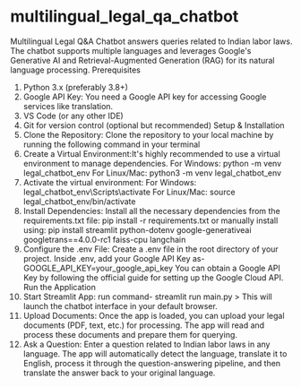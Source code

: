 # multilingual_legal_qa_chatbot
Multilingual Legal Q&A Chatbot answers queries related to Indian labor laws. The chatbot supports multiple languages and leverages Google's Generative AI and Retrieval-Augmented Generation (RAG) for its natural language processing.
Prerequisites
1. Python 3.x (preferably 3.8+)
2. Google API Key: You need a Google API key for accessing Google services like translation.
3. VS Code (or any other IDE)
4. Git for version control (optional but recommended)
Setup & Installation
1. Clone the Repository: Clone the repository to your local machine by running the following command in your terminal
2. Create a Virtual Environment:It's highly recommended to use a virtual environment to manage dependencies.
   For Windows: python -m venv legal_chatbot_env
   For Linux/Mac: python3 -m venv legal_chatbot_env
3. Activate the virtual environment:
   For Windows: legal_chatbot_env\Scripts\activate
   For Linux/Mac: source legal_chatbot_env/bin/activate
4. Install Dependencies: Install all the necessary dependencies from the requirements.txt file: pip install -r requirements.txt
   or manually install using: pip install streamlit python-dotenv google-generativeai googletrans==4.0.0-rc1 faiss-cpu langchain
5. Configure the .env File: Create a .env file in the root directory of your project. Inside .env, add your Google API Key as- GOOGLE_API_KEY=your_google_api_key
   You can obtain a Google API Key by following the official guide for setting up the Google Cloud API.
Run the Application
1. Start Streamlit App: run command- streamlit run main.py > This will launch the chatbot interface in your default browser.
2. Upload Documents: Once the app is loaded, you can upload your legal documents (PDF, text, etc.) for processing. The app will read and process these documents and prepare them for querying.
3. Ask a Question: Enter a question related to Indian labor laws in any language. The app will automatically detect the language, translate it to English, process it through the question-answering pipeline, and then translate the answer back to your original language.
